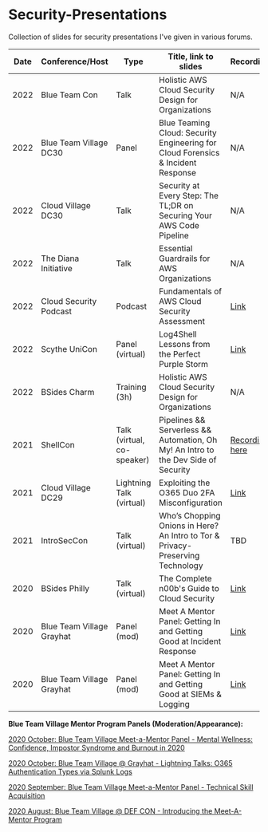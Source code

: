 # Security-Presentations
Collection of slides for security presentations I've given in various forums.


| Date      | Conference/Host | Type | Title, link to slides | Recording |
| ----------- | ----------- | ----------- | ----------- |----------- |
| 2022 | Blue Team Con | Talk | Holistic AWS Cloud Security Design for Organizations | N/A |
| 2022 | Blue Team Village DC30 | Panel | Blue Teaming Cloud: Security Engineering for Cloud Forensics & Incident Response | N/A |
| 2022 | Cloud Village DC30 | Talk | Security at Every Step: The TL;DR on Securing Your AWS Code Pipeline |  N/A |
| 2022 | The Diana Initiative | Talk | Essential Guardrails for AWS Organizations | N/A |
| 2022 | Cloud Security Podcast | Podcast | Fundamentals of AWS Cloud Security Assessment | [Link](https://www.youtube.com/watch?v=tV8rtluI41w) |
| 2022 | Scythe UniCon | Panel (virtual) | Log4Shell Lessons from the Perfect Purple Storm | [Link](https://www.youtube.com/watch?v=kV8nkGEOftM&t=27s) |
| 2022 | BSides Charm | Training (3h) | Holistic AWS Cloud Security Design for Organizations | N/A |
| 2021 | ShellCon | Talk (virtual, co-speaker) | Pipelines && Serverless && Automation, Oh My! An Intro to the Dev Side of Security | [Recording here](https://www.youtube.com/watch?v=b22kqWVFHbo&list=PL7D3STHEa66QNx0Z0uW4yISwHdbCzVKli&index=2&t=12189s) |
| 2021 | Cloud Village DC29 | Lightning Talk (virtual) | Exploiting the O365 Duo 2FA Misconfiguration | [Link](https://youtu.be/D77aJug_-aQ) |
| 2021 | IntroSecCon | Talk (virtual) | Who’s Chopping Onions in Here? An Intro to Tor & Privacy-Preserving Technology | TBD |
| 2020 | BSides Philly | Talk (virtual) | The Complete n00b's Guide to Cloud Security | [Link](https://youtu.be/ZfyWJOgEWYc) |
| 2020 | Blue Team Village Grayhat | Panel (mod) | Meet A Mentor Panel: Getting In and Getting Good at Incident Response | [Link](https://youtu.be/a515BgPuLk4) |
| 2020 | Blue Team Village Grayhat | Panel (mod) | Meet A Mentor Panel: Getting In and Getting Good at SIEMs & Logging | [Link](https://youtu.be/7KFFvtCPH_c) |



<b>Blue Team Village Mentor Program Panels (Moderation/Appearance):</b>

[2020 October: Blue Team Village Meet-a-Mentor Panel - Mental Wellness: Confidence, Impostor Syndrome and Burnout in 2020](https://youtu.be/Ejjb3APyqSo?t=701)

[2020 October: Blue Team Village @ Grayhat - Lightning Talks: O365 Authentication Types via Splunk Logs](https://youtu.be/Zpk5WwnEJoY?t=1675)

[2020 September: Blue Team Village Meet-a-Mentor Panel - Technical Skill Acquisition](https://youtu.be/DnPA1m4cNVk?t=1160)

[2020 August: Blue Team Village @ DEF CON - Introducing the Meet-A-Mentor Program](https://youtu.be/pyRRi3W9CEM)

